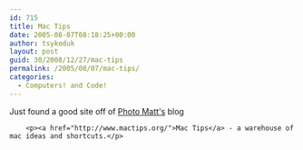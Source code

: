 ```yaml
---
id: 715
title: Mac Tips
date: 2005-08-07T08:18:25+00:00
author: tsykoduk
layout: post
guid: 30/2008/12/27/mac-tips
permalink: /2005/08/07/mac-tips/
categories:
  - Computers! and Code!
---
```

<p>Just found a good site off of <a href="http://photomatt.net/2005/08/03/mac-tips/">Photo Matt's</a> blog</p>


		<p><a href="http://www.mactips.org/">Mac Tips</a> - a warehouse of mac ideas and shortcuts.</p>